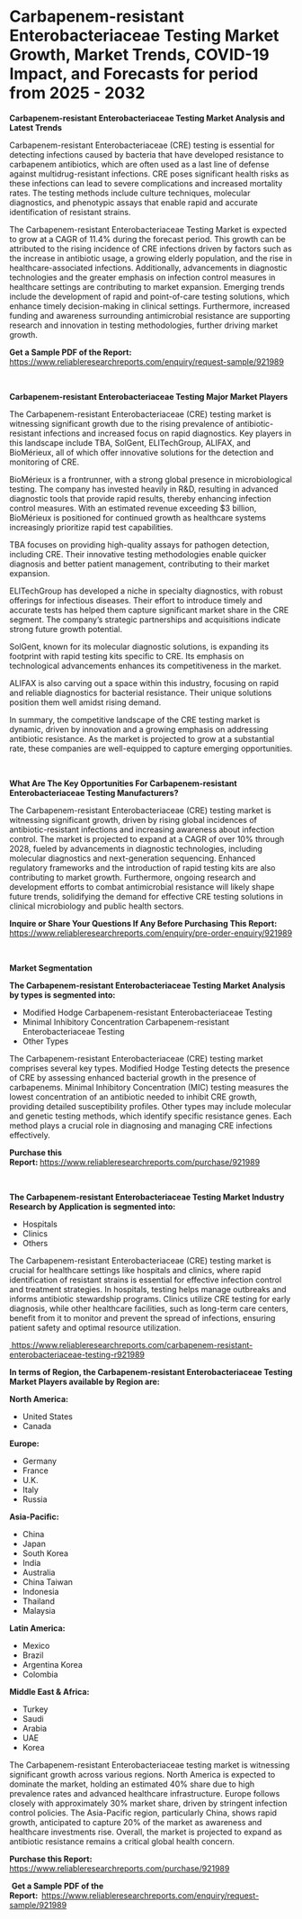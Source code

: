 <p><h1>Carbapenem-resistant Enterobacteriaceae Testing Market Growth, Market Trends, COVID-19 Impact, and Forecasts for period from 2025 - 2032</h1></p><p><strong>Carbapenem-resistant Enterobacteriaceae Testing Market Analysis and Latest Trends</strong></p>
<p><p>Carbapenem-resistant Enterobacteriaceae (CRE) testing is essential for detecting infections caused by bacteria that have developed resistance to carbapenem antibiotics, which are often used as a last line of defense against multidrug-resistant infections. CRE poses significant health risks as these infections can lead to severe complications and increased mortality rates. The testing methods include culture techniques, molecular diagnostics, and phenotypic assays that enable rapid and accurate identification of resistant strains.</p><p>The Carbapenem-resistant Enterobacteriaceae Testing Market is expected to grow at a CAGR of 11.4% during the forecast period. This growth can be attributed to the rising incidence of CRE infections driven by factors such as the increase in antibiotic usage, a growing elderly population, and the rise in healthcare-associated infections. Additionally, advancements in diagnostic technologies and the greater emphasis on infection control measures in healthcare settings are contributing to market expansion. Emerging trends include the development of rapid and point-of-care testing solutions, which enhance timely decision-making in clinical settings. Furthermore, increased funding and awareness surrounding antimicrobial resistance are supporting research and innovation in testing methodologies, further driving market growth.</p></p>
<p><strong>Get a Sample PDF of the Report:&nbsp;</strong> <a href="https://www.reliableresearchreports.com/enquiry/request-sample/921989?utm_campaign=3359&utm_medium=2&utm_source=Github&utm_content=ia&utm_term=14042025&utm_id=carbapenem-resistant-enterobacteriaceae-testing">https://www.reliableresearchreports.com/enquiry/request-sample/921989</a></p>
<p>&nbsp;</p>
<p><strong>Carbapenem-resistant Enterobacteriaceae Testing Major Market Players</strong></p>
<p><p>The Carbapenem-resistant Enterobacteriaceae (CRE) testing market is witnessing significant growth due to the rising prevalence of antibiotic-resistant infections and increased focus on rapid diagnostics. Key players in this landscape include TBA, SolGent, ELITechGroup, ALIFAX, and BioMérieux, all of which offer innovative solutions for the detection and monitoring of CRE.</p><p>BioMérieux is a frontrunner, with a strong global presence in microbiological testing. The company has invested heavily in R&D, resulting in advanced diagnostic tools that provide rapid results, thereby enhancing infection control measures. With an estimated revenue exceeding $3 billion, BioMérieux is positioned for continued growth as healthcare systems increasingly prioritize rapid test capabilities.</p><p>TBA focuses on providing high-quality assays for pathogen detection, including CRE. Their innovative testing methodologies enable quicker diagnosis and better patient management, contributing to their market expansion.</p><p>ELITechGroup has developed a niche in specialty diagnostics, with robust offerings for infectious diseases. Their effort to introduce timely and accurate tests has helped them capture significant market share in the CRE segment. The company’s strategic partnerships and acquisitions indicate strong future growth potential.</p><p>SolGent, known for its molecular diagnostic solutions, is expanding its footprint with rapid testing kits specific to CRE. Its emphasis on technological advancements enhances its competitiveness in the market.</p><p>ALIFAX is also carving out a space within this industry, focusing on rapid and reliable diagnostics for bacterial resistance. Their unique solutions position them well amidst rising demand.</p><p>In summary, the competitive landscape of the CRE testing market is dynamic, driven by innovation and a growing emphasis on addressing antibiotic resistance. As the market is projected to grow at a substantial rate, these companies are well-equipped to capture emerging opportunities.</p></p>
<p>&nbsp;</p>
<p><strong>What Are The Key Opportunities For Carbapenem-resistant Enterobacteriaceae Testing Manufacturers?</strong></p>
<p><p>The Carbapenem-resistant Enterobacteriaceae (CRE) testing market is witnessing significant growth, driven by rising global incidences of antibiotic-resistant infections and increasing awareness about infection control. The market is projected to expand at a CAGR of over 10% through 2028, fueled by advancements in diagnostic technologies, including molecular diagnostics and next-generation sequencing. Enhanced regulatory frameworks and the introduction of rapid testing kits are also contributing to market growth. Furthermore, ongoing research and development efforts to combat antimicrobial resistance will likely shape future trends, solidifying the demand for effective CRE testing solutions in clinical microbiology and public health sectors.</p></p>
<p><strong>Inquire or Share Your Questions If Any Before Purchasing This Report:</strong> <a href="https://www.reliableresearchreports.com/enquiry/pre-order-enquiry/921989?utm_campaign=3359&utm_medium=2&utm_source=Github&utm_content=ia&utm_term=14042025&utm_id=carbapenem-resistant-enterobacteriaceae-testing">https://www.reliableresearchreports.com/enquiry/pre-order-enquiry/921989</a></p>
<p>&nbsp;</p>
<p><strong>Market Segmentation</strong></p>
<p><strong>The Carbapenem-resistant Enterobacteriaceae Testing Market Analysis by types is segmented into:</strong></p>
<p><ul><li>Modified Hodge Carbapenem-resistant Enterobacteriaceae Testing</li><li>Minimal Inhibitory Concentration Carbapenem-resistant Enterobacteriaceae Testing</li><li>Other Types</li></ul></p>
<p><p>The Carbapenem-resistant Enterobacteriaceae (CRE) testing market comprises several key types. Modified Hodge Testing detects the presence of CRE by assessing enhanced bacterial growth in the presence of carbapenems. Minimal Inhibitory Concentration (MIC) testing measures the lowest concentration of an antibiotic needed to inhibit CRE growth, providing detailed susceptibility profiles. Other types may include molecular and genetic testing methods, which identify specific resistance genes. Each method plays a crucial role in diagnosing and managing CRE infections effectively.</p></p>
<p><strong>Purchase this Report:&nbsp;</strong><a href="https://www.reliableresearchreports.com/purchase/921989?utm_campaign=3359&utm_medium=2&utm_source=Github&utm_content=ia&utm_term=14042025&utm_id=carbapenem-resistant-enterobacteriaceae-testing">https://www.reliableresearchreports.com/purchase/921989</a></p>
<p>&nbsp;</p>
<p><strong>The Carbapenem-resistant Enterobacteriaceae Testing Market Industry Research by Application is segmented into:</strong></p>
<p><ul><li>Hospitals</li><li>Clinics</li><li>Others</li></ul></p>
<p><p>The Carbapenem-resistant Enterobacteriaceae (CRE) testing market is crucial for healthcare settings like hospitals and clinics, where rapid identification of resistant strains is essential for effective infection control and treatment strategies. In hospitals, testing helps manage outbreaks and informs antibiotic stewardship programs. Clinics utilize CRE testing for early diagnosis, while other healthcare facilities, such as long-term care centers, benefit from it to monitor and prevent the spread of infections, ensuring patient safety and optimal resource utilization.</p></p>
<p><a href="https://www.reliableresearchreports.com/carbapenem-resistant-enterobacteriaceae-testing-r921989?utm_campaign=3359&utm_medium=2&utm_source=Github&utm_content=ia&utm_term=14042025&utm_id=carbapenem-resistant-enterobacteriaceae-testing">&nbsp;https://www.reliableresearchreports.com/carbapenem-resistant-enterobacteriaceae-testing-r921989</a></p>
<p><strong>In terms of Region, the Carbapenem-resistant Enterobacteriaceae Testing Market Players available by Region are:</strong></p>
<p>
    <p> <strong> North America: </strong>
        <ul>
            <li>United States</li>
            <li>Canada</li>
        </ul>
        </p> 
    <p> <strong> Europe: </strong>
        <ul>
            <li>Germany</li>
            <li>France</li>
            <li>U.K.</li>
            <li>Italy</li>
            <li>Russia</li>
        </ul>
        </p> 
    <p> <strong> Asia-Pacific: </strong>
        <ul>
            <li>China</li>
            <li>Japan</li>
            <li>South Korea</li>
            <li>India</li>
            <li>Australia</li>
            <li>China Taiwan</li>
            <li>Indonesia</li>
            <li>Thailand</li>
            <li>Malaysia</li>
        </ul>
        </p> 
    <p> <strong> Latin America: </strong>
        <ul>
            <li>Mexico</li>
            <li>Brazil</li>
            <li>Argentina Korea</li>
            <li>Colombia</li>
        </ul>
        </p> 
    <p> <strong> Middle East & Africa: </strong>
        <ul>
            <li>Turkey</li>
            <li>Saudi</li>
            <li>Arabia</li>
            <li>UAE</li>
            <li>Korea</li>
        </ul>
    </p>
    </p>
<p><p>The Carbapenem-resistant Enterobacteriaceae testing market is witnessing significant growth across various regions. North America is expected to dominate the market, holding an estimated 40% share due to high prevalence rates and advanced healthcare infrastructure. Europe follows closely with approximately 30% market share, driven by stringent infection control policies. The Asia-Pacific region, particularly China, shows rapid growth, anticipated to capture 20% of the market as awareness and healthcare investments rise. Overall, the market is projected to expand as antibiotic resistance remains a critical global health concern.</p></p>
<p><strong>Purchase this Report: </strong><a href="https://www.reliableresearchreports.com/purchase/921989?utm_campaign=3359&utm_medium=2&utm_source=Github&utm_content=ia&utm_term=14042025&utm_id=carbapenem-resistant-enterobacteriaceae-testing">https://www.reliableresearchreports.com/purchase/921989</a></p>
<p>&nbsp;<strong>Get a Sample PDF of the Report:&nbsp;&nbsp;</strong><a href="https://www.reliableresearchreports.com/enquiry/request-sample/921989?utm_campaign=3359&utm_medium=2&utm_source=Github&utm_content=ia&utm_term=14042025&utm_id=carbapenem-resistant-enterobacteriaceae-testing">https://www.reliableresearchreports.com/enquiry/request-sample/921989</a></p>
<p><strong></strong></p>
<p><p></p><p></p><p></p></p>